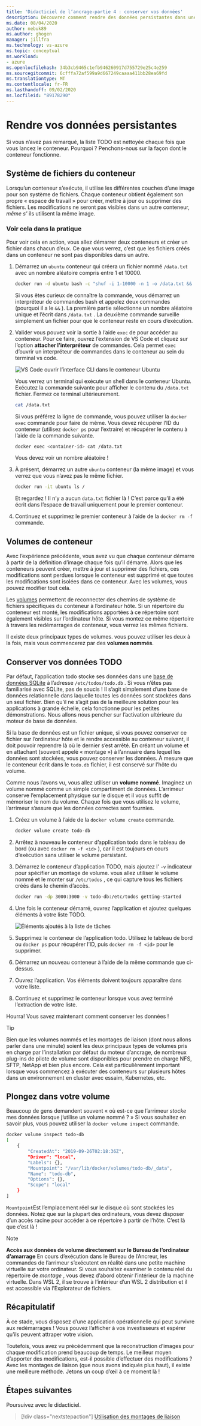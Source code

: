 ```yaml
---
title: 'Didacticiel de l’ancrage-partie 4 : conserver vos données'
description: Découvrez comment rendre des données persistantes dans une base de données et comment partager des répertoires dans un conteneur en montant un volume.
ms.date: 08/04/2020
author: nebuk89
ms.author: ghogen
manager: jillfra
ms.technology: vs-azure
ms.topic: conceptual
ms.workload:
- azure
ms.openlocfilehash: 34b3cb9465c1efb946260917d755729e25c4e259
ms.sourcegitcommit: 6cfffa72af599a9d667249caaaa411bb28ea69fd
ms.translationtype: MT
ms.contentlocale: fr-FR
ms.lasthandoff: 09/02/2020
ms.locfileid: "89178290"
---
```

# <a name="persist-your-data"></a> Rendre vos données persistantes

Si vous n’avez pas remarqué, la liste TODO est nettoyée chaque fois que vous lancez le conteneur. Pourquoi ? Penchons-nous sur la façon dont le conteneur fonctionne.

## <a name="the-containers-filesystem"></a>Système de fichiers du conteneur

Lorsqu’un conteneur s’exécute, il utilise les différentes couches d’une image pour son système de fichiers. Chaque conteneur obtient également son propre « espace de travail » pour créer, mettre à jour ou supprimer des fichiers. Les modifications ne seront pas visibles dans un autre conteneur, *même s'* ils utilisent la même image.

### <a name="see-this-in-practice"></a>Voir cela dans la pratique

Pour voir cela en action, vous allez démarrer deux conteneurs et créer un fichier dans chacun d’eux. Ce que vous verrez, c’est que les fichiers créés dans un conteneur ne sont pas disponibles dans un autre.

1. Démarrez un `ubuntu` conteneur qui créera un fichier nommé `/data.txt` avec un nombre aléatoire compris entre 1 et 10000.

    ```bash
    docker run -d ubuntu bash -c "shuf -i 1-10000 -n 1 -o /data.txt && tail -f /dev/null"
    ```

    Si vous êtes curieux de connaître la commande, vous démarrez un interpréteur de commandes bash et appelez deux commandes (pourquoi il a le `&&` ). La première partie sélectionne un nombre aléatoire unique et l’écrit dans `/data.txt` . La deuxième commande surveille simplement un fichier pour que le conteneur reste en cours d’exécution.

1. Valider vous pouvez voir la sortie à l’aide `exec` de pour accéder au conteneur. Pour ce faire, ouvrez l’extension de VS Code et cliquez sur l’option **attacher l’interpréteur** de commandes. Cela permet `exec` d’ouvrir un interpréteur de commandes dans le conteneur au sein du terminal vs code.

    ![VS Code ouvrir l’interface CLI dans le conteneur Ubuntu](media/attach_shell.png)

    Vous verrez un terminal qui exécute un shell dans le conteneur Ubuntu. Exécutez la commande suivante pour afficher le contenu du `/data.txt` fichier. Fermez ce terminal ultérieurement.

    ```bash
    cat /data.txt
    ```

    Si vous préférez la ligne de commande, vous pouvez utiliser la `docker exec` commande pour faire de même. Vous devez récupérer l’ID du conteneur (utilisez `docker ps` pour l’extraire) et récupérer le contenu à l’aide de la commande suivante.

    ```bash
    docker exec <container-id> cat /data.txt
    ```

    Vous devez voir un nombre aléatoire !

1. À présent, démarrez un autre `ubuntu` conteneur (la même image) et vous verrez que vous n’avez pas le même fichier.

    ```bash
    docker run -it ubuntu ls /
    ```

    Et regardez ! Il n’y a aucun `data.txt` fichier là ! C’est parce qu’il a été écrit dans l’espace de travail uniquement pour le premier conteneur.

1. Continuez et supprimez le premier conteneur à l’aide de la `docker rm -f` commande.

## <a name="container-volumes"></a>Volumes de conteneur

Avec l’expérience précédente, vous avez vu que chaque conteneur démarre à partir de la définition d’image chaque fois qu’il démarre. Alors que les conteneurs peuvent créer, mettre à jour et supprimer des fichiers, ces modifications sont perdues lorsque le conteneur est supprimé et que toutes les modifications sont isolées dans ce conteneur. Avec les volumes, vous pouvez modifier tout cela.

Les [volumes](https://docs.docker.com/storage/volumes/) permettent de reconnecter des chemins de système de fichiers spécifiques du conteneur à l’ordinateur hôte. Si un répertoire du conteneur est monté, les modifications apportées à ce répertoire sont également visibles sur l’ordinateur hôte. Si vous montez ce même répertoire à travers les redémarrages de conteneur, vous verrez les mêmes fichiers.

Il existe deux principaux types de volumes. vous pouvez utiliser les deux à la fois, mais vous commencerez par des **volumes nommés**.

## <a name="persist-your-todo-data"></a>Conserver vos données TODO

Par défaut, l’application todo stocke ses données dans une [base de données SQLite](https://www.sqlite.org/index.html) à l’adresse `/etc/todos/todo.db` . Si vous n’êtes pas familiarisé avec SQLite, pas de soucis ! Il s’agit simplement d’une base de données relationnelle dans laquelle toutes les données sont stockées dans un seul fichier. Bien qu’il ne s’agit pas de la meilleure solution pour les applications à grande échelle, cela fonctionne pour les petites démonstrations. Nous allons nous pencher sur l’activation ultérieure du moteur de base de données.

Si la base de données est un fichier unique, si vous pouvez conserver ce fichier sur l’ordinateur hôte et le rendre accessible au conteneur suivant, il doit pouvoir reprendre là où le dernier s’est arrêté. En créant un volume et en attachant (souvent appelé « montage ») à l’annuaire dans lequel les données sont stockées, vous pouvez conserver les données. À mesure que le conteneur écrit dans le `todo.db` fichier, il est conservé sur l’hôte du volume.

Comme nous l’avons vu, vous allez utiliser un **volume nommé**. Imaginez un volume nommé comme un simple compartiment de données. L’arrimeur conserve l’emplacement physique sur le disque et il vous suffit de mémoriser le nom du volume. Chaque fois que vous utilisez le volume, l’arrimeur s’assure que les données correctes sont fournies.

1. Créez un volume à l’aide de la `docker volume create` commande.

    ```bash
    docker volume create todo-db
    ```

1. Arrêtez à nouveau le conteneur d’application todo dans le tableau de bord (ou avec `docker rm -f <id>` ), car il est toujours en cours d’exécution sans utiliser le volume persistant.

1. Démarrez le conteneur d’application TODO, mais ajoutez l' `-v` indicateur pour spécifier un montage de volume. vous allez utiliser le volume nommé et le monter sur `/etc/todos` , ce qui capture tous les fichiers créés dans le chemin d’accès.

    ```bash
    docker run -dp 3000:3000 -v todo-db:/etc/todos getting-started
    ```

1. Une fois le conteneur démarré, ouvrez l’application et ajoutez quelques éléments à votre liste TODO.

    ![Éléments ajoutés à la liste de tâches](media/items-added.png)

1. Supprimez le conteneur de l’application todo. Utilisez le tableau de bord ou `docker ps` pour récupérer l’ID, puis `docker rm -f <id>` pour le supprimer.

1. Démarrez un nouveau conteneur à l’aide de la même commande que ci-dessus.

1. Ouvrez l’application. Vos éléments doivent toujours apparaître dans votre liste.

1. Continuez et supprimez le conteneur lorsque vous avez terminé l’extraction de votre liste.

Hourra! Vous savez maintenant comment conserver les données !

> [!TIP]
> Bien que les volumes nommés et les montages de liaison (dont nous allons parler dans une minute) soient les deux principaux types de volumes pris en charge par l’installation par défaut du moteur d’ancrage, de nombreux plug-ins de pilote de volume sont disponibles pour prendre en charge NFS, SFTP, NetApp et bien plus encore. Cela est particulièrement important lorsque vous commencez à exécuter des conteneurs sur plusieurs hôtes dans un environnement en cluster avec essaim, Kubernetes, etc.

## <a name="dive-into-your-volume"></a>Plongez dans votre volume

Beaucoup de gens demandent souvent « où est-ce que l’arrimeur *stocke* mes données lorsque j’utilise un volume nommé ? » Si vous souhaitez en savoir plus, vous pouvez utiliser la `docker volume inspect` commande.

```bash
docker volume inspect todo-db
[
    {
        "CreatedAt": "2019-09-26T02:18:36Z",
        "Driver": "local",
        "Labels": {},
        "Mountpoint": "/var/lib/docker/volumes/todo-db/_data",
        "Name": "todo-db",
        "Options": {},
        "Scope": "local"
    }
]
```

`Mountpoint`Est l’emplacement réel sur le disque où sont stockées les données. Notez que sur la plupart des ordinateurs, vous devez disposer d’un accès racine pour accéder à ce répertoire à partir de l’hôte. C’est là que c’est là !

> [!NOTE]
> **Accès aux données de volume directement sur le Bureau de l’ordinateur d’amarrage** En cours d’exécution dans le Bureau de l’Ancreur, les commandes de l’arrimeur s’exécutent en réalité dans une petite machine virtuelle sur votre ordinateur. Si vous souhaitez examiner le contenu réel du répertoire de *montage* , vous devez d’abord obtenir l’intérieur de la machine virtuelle. Dans WSL 2, il se trouve à l’intérieur d’un WSL 2 distribution et il est accessible via l’Explorateur de fichiers.

## <a name="recap"></a>Récapitulatif

À ce stade, vous disposez d’une application opérationnelle qui peut survivre aux redémarrages ! Vous pouvez l’afficher à vos investisseurs et espérer qu’ils peuvent attraper votre vision.

Toutefois, vous avez vu précédemment que la reconstruction d’images pour chaque modification prend beaucoup de temps. Le meilleur moyen d’apporter des modifications, est-il possible d’effectuer des modifications ? Avec les montages de liaison (que nous avons indiqués plus haut), il existe une meilleure méthode. Jetons un coup d’œil à ce moment là !

## <a name="next-steps"></a>Étapes suivantes

Poursuivez avec le didacticiel.

> [!div class="nextstepaction"]
> [Utilisation des montages de liaison](use-bind-mounts.md)
